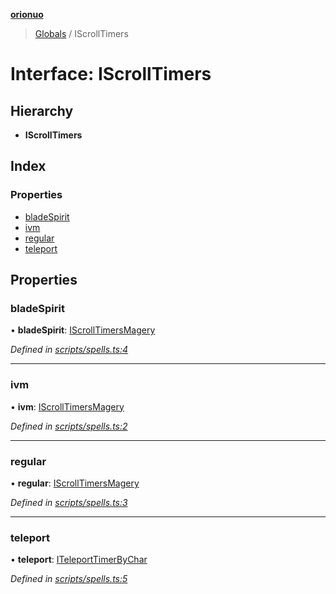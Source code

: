 **[orionuo](../README.md)**

> [Globals](../globals.md) / IScrollTimers

# Interface: IScrollTimers

## Hierarchy

* **IScrollTimers**

## Index

### Properties

* [bladeSpirit](iscrolltimers.md#bladespirit)
* [ivm](iscrolltimers.md#ivm)
* [regular](iscrolltimers.md#regular)
* [teleport](iscrolltimers.md#teleport)

## Properties

### bladeSpirit

•  **bladeSpirit**: [IScrollTimersMagery](iscrolltimersmagery.md)

*Defined in [scripts/spells.ts:4](https://github.com/msviha/orionuo/blob/8a6e7bf/src/scripts/spells.ts#L4)*

___

### ivm

•  **ivm**: [IScrollTimersMagery](iscrolltimersmagery.md)

*Defined in [scripts/spells.ts:2](https://github.com/msviha/orionuo/blob/8a6e7bf/src/scripts/spells.ts#L2)*

___

### regular

•  **regular**: [IScrollTimersMagery](iscrolltimersmagery.md)

*Defined in [scripts/spells.ts:3](https://github.com/msviha/orionuo/blob/8a6e7bf/src/scripts/spells.ts#L3)*

___

### teleport

•  **teleport**: [ITeleportTimerByChar](iteleporttimerbychar.md)

*Defined in [scripts/spells.ts:5](https://github.com/msviha/orionuo/blob/8a6e7bf/src/scripts/spells.ts#L5)*
